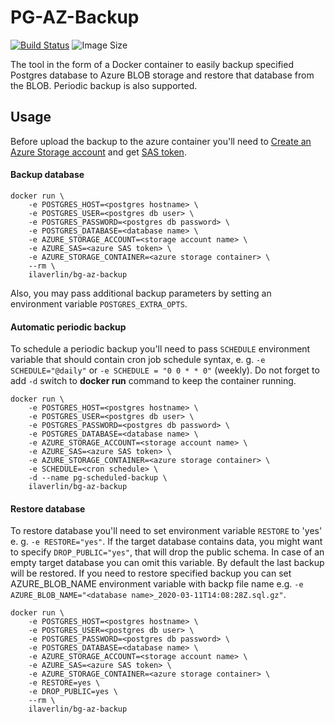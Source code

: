 # PG-AZ-Backup

[![Build Status](https://img.shields.io/docker/cloud/build/ilaverlin/pg-backup)](https://hub.docker.com/repository/docker/ilaverlin/pg-backup)   ![Image Size](https://img.shields.io/docker/image-size/ilaverlin/pg-backup/latest)

The tool in the form of a Docker container to easily backup specified Postgres database to Azure BLOB storage and restore that database from the BLOB. Periodic backup is also supported.

## Usage
Before upload the backup to the azure container you'll need to [Create an Azure Storage account](https://docs.microsoft.com/en-us/azure/storage/common/storage-account-create?tabs=azure-portal) and get [SAS token](https://docs.microsoft.com/en-us/azure/storage/common/storage-sas-overview).

#### Backup database
```
docker run \
    -e POSTGRES_HOST=<postgres hostname> \
    -e POSTGRES_USER=<postgres db user> \
    -e POSTGRES_PASSWORD=<postgres db password> \
    -e POSTGRES_DATABASE=<database name> \
    -e AZURE_STORAGE_ACCOUNT=<storage account name> \
    -e AZURE_SAS=<azure SAS token> \
    -e AZURE_STORAGE_CONTAINER=<azure storage container> \
    --rm \
    ilaverlin/bg-az-backup
```
Also, you may pass additional backup parameters by setting an environment variable `POSTGRES_EXTRA_OPTS`. 

#### Automatic periodic backup
To schedule a periodic backup you'll need to pass `SCHEDULE` environment variable that should contain cron job schedule syntax, e. g. `-e SCHEDULE="@daily"` or `-e SCHEDULE = "0 0 * * 0"` (weekly).
Do not forget to add `-d` switch to **docker run** command to keep the container running. 
```
docker run \
    -e POSTGRES_HOST=<postgres hostname> \
    -e POSTGRES_USER=<postgres db user> \
    -e POSTGRES_PASSWORD=<postgres db password> \
    -e POSTGRES_DATABASE=<database name> \
    -e AZURE_STORAGE_ACCOUNT=<storage account name> \
    -e AZURE_SAS=<azure SAS token> \
    -e AZURE_STORAGE_CONTAINER=<azure storage container> \
    -e SCHEDULE=<cron schedule> \
    -d --name pg-scheduled-backup \
    ilaverlin/bg-az-backup
```
#### Restore database
To restore database you'll need to set environment variable `RESTORE` to 'yes' e. g. `-e RESTORE="yes"`. If the target database contains data, you might want to specify `DROP_PUBLIC="yes"`, that will drop the public schema. In case of an empty target database you can omit this variable.
By default the last backup will be restored. If you need to restore specified backup you can set AZURE_BLOB_NAME environment variable with backp file name e.g. `-e AZURE_BLOB_NAME="<database name>_2020-03-11T14:08:28Z.sql.gz"`.
```
docker run \
    -e POSTGRES_HOST=<postgres hostname> \
    -e POSTGRES_USER=<postgres db user> \
    -e POSTGRES_PASSWORD=<postgres db password> \
    -e POSTGRES_DATABASE=<database name> \
    -e AZURE_STORAGE_ACCOUNT=<storage account name> \
    -e AZURE_SAS=<azure SAS token> \
    -e AZURE_STORAGE_CONTAINER=<azure storage container> \
    -e RESTORE=yes \
    -e DROP_PUBLIC=yes \
    --rm \
    ilaverlin/bg-az-backup
```
